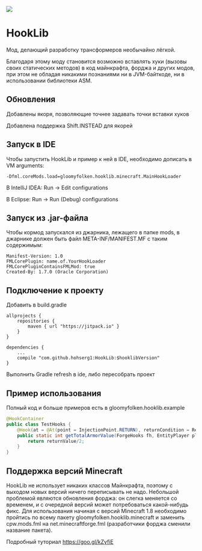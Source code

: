 [![](https://jitpack.io/v/hohserg1/HookLib.svg)](https://jitpack.io/#hohserg1/HookLib)
# HookLib
Мод, делающий разработку трансформеров необычайно лёгкой.

Благодаря этому моду становится возможно вставлять хуки (вызовы своих статических методов) в код майнкрафта, форджа и других модов, при этом не обладая никакими познаниями ни в JVM-байткоде, ни в использовании библиотеки ASM.

## Обновления
Добавлены якоря, позволяющие точнее задавать точки вставки хуков

Добавлена поддержка Shift.INSTEAD для якорей

Запуск в IDE
-----------
Чтобы запустить HookLib и пример к ней в IDE, необходимо дописать в VM arguments: 
```
-Dfml.coreMods.load=gloomyfolken.hooklib.minecraft.MainHookLoader
```
В IntelliJ IDEA: Run -> Edit configurations

В Eclipse: Run -> Run (Debug) configurations

Запуск из .jar-файла
--------------------
Чтобы кормод запускался из джарника, лежащего в папке mods, в джарнике должен быть файл META-INF/MANIFEST.MF с таким содержимым:
```
Manifest-Version: 1.0
FMLCorePlugin: name.of.YourHookLoader
FMLCorePluginContainsFMLMod: true
Created-By: 1.7.0 (Oracle Corporation)
```

Подключение к проекту
---------------------
Добавить в build.gradle
```
allprojects {
    repositories {
        maven { url "https://jitpack.io" }
    }
}

dependencies {
	...
    compile "com.github.hohserg1:HookLib:$hooklibVersion"
}
```
Выполнить Gradle refresh в ide, либо пересобрать проект

Пример использования
-------------------
Полный код и больше примеров есть в gloomyfolken.hooklib.example
```java
@HookContainer
public class TestHooks {
    @Hook(at = @At(point = InjectionPoint.RETURN), returnCondition = ReturnCondition.ALWAYS)
    public static int getTotalArmorValue(ForgeHooks fh, EntityPlayer player, @ReturnValue int returnValue) {
        return returnValue/2;
    }
}
```

Поддержка версий Minecraft
--------------------------
HookLib не использует никаких классов Майнкрафта, поэтому с выходом новых версий ничего переписывать не надо. Небольшой проблемой являются обновления форджа: он слегка меняется со временем, и с очередной версий может потребоваться какой-нибудь фикс. Для использования начиная с версий Minecraft 1.8 необходимо пройтись по всему пакету gloomyfolken.hooklib.minecraft и заменить cpw.mods.fml на net.minecraftforge.fml (разработчики форджа сменили название пакета).

Подробный туториал
https://goo.gl/kZyfiE

